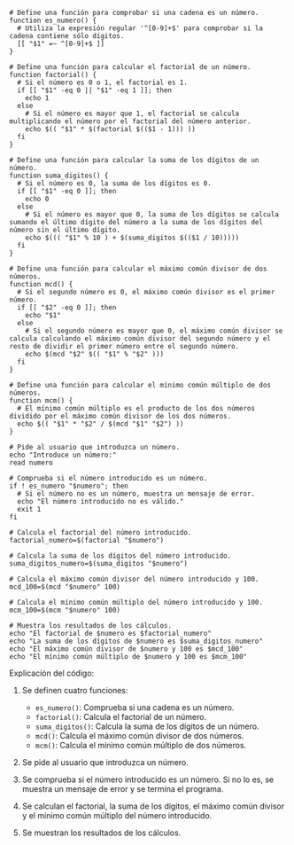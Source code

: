 ```shell
# Define una función para comprobar si una cadena es un número.
function es_numero() {
  # Utiliza la expresión regular '^[0-9]+$' para comprobar si la cadena contiene sólo dígitos.
  [[ "$1" =~ ^[0-9]+$ ]]
}

# Define una función para calcular el factorial de un número.
function factorial() {
  # Si el número es 0 o 1, el factorial es 1.
  if [[ "$1" -eq 0 || "$1" -eq 1 ]]; then
    echo 1
  else
    # Si el número es mayor que 1, el factorial se calcula multiplicando el número por el factorial del número anterior.
    echo $(( "$1" * $(factorial $(($1 - 1))) ))
  fi
}

# Define una función para calcular la suma de los dígitos de un número.
function suma_digitos() {
  # Si el número es 0, la suma de los dígitos es 0.
  if [[ "$1" -eq 0 ]]; then
    echo 0
  else
    # Si el número es mayor que 0, la suma de los dígitos se calcula sumando el último dígito del número a la suma de los dígitos del número sin el último dígito.
    echo $((( "$1" % 10 ) + $(suma_digitos $(($1 / 10)))))
  fi
}

# Define una función para calcular el máximo común divisor de dos números.
function mcd() {
  # Si el segundo número es 0, el máximo común divisor es el primer número.
  if [[ "$2" -eq 0 ]]; then
    echo "$1"
  else
    # Si el segundo número es mayor que 0, el máximo común divisor se calcula calculando el máximo común divisor del segundo número y el resto de dividir el primer número entre el segundo número.
    echo $(mcd "$2" $(( "$1" % "$2" )))
  fi
}

# Define una función para calcular el mínimo común múltiplo de dos números.
function mcm() {
  # El mínimo común múltiplo es el producto de los dos números dividido por el máximo común divisor de los dos números.
  echo $(( "$1" * "$2" / $(mcd "$1" "$2") ))
}

# Pide al usuario que introduzca un número.
echo "Introduce un número:"
read numero

# Comprueba si el número introducido es un número.
if ! es_numero "$numero"; then
  # Si el número no es un número, muestra un mensaje de error.
  echo "El número introducido no es válido."
  exit 1
fi

# Calcula el factorial del número introducido.
factorial_numero=$(factorial "$numero")

# Calcula la suma de los dígitos del número introducido.
suma_digitos_numero=$(suma_digitos "$numero")

# Calcula el máximo común divisor del número introducido y 100.
mcd_100=$(mcd "$numero" 100)

# Calcula el mínimo común múltiplo del número introducido y 100.
mcm_100=$(mcm "$numero" 100)

# Muestra los resultados de los cálculos.
echo "El factorial de $numero es $factorial_numero"
echo "La suma de los dígitos de $numero es $suma_digitos_numero"
echo "El máximo común divisor de $numero y 100 es $mcd_100"
echo "El mínimo común múltiplo de $numero y 100 es $mcm_100"
```

Explicación del código:

1. Se definen cuatro funciones:

    * `es_numero()`: Comprueba si una cadena es un número.
    * `factorial()`: Calcula el factorial de un número.
    * `suma_digitos()`: Calcula la suma de los dígitos de un número.
    * `mcd()`: Calcula el máximo común divisor de dos números.
    * `mcm()`: Calcula el mínimo común múltiplo de dos números.

2. Se pide al usuario que introduzca un número.

3. Se comprueba si el número introducido es un número. Si no lo es, se muestra un mensaje de error y se termina el programa.

4. Se calculan el factorial, la suma de los dígitos, el máximo común divisor y el mínimo común múltiplo del número introducido.

5. Se muestran los resultados de los cálculos.